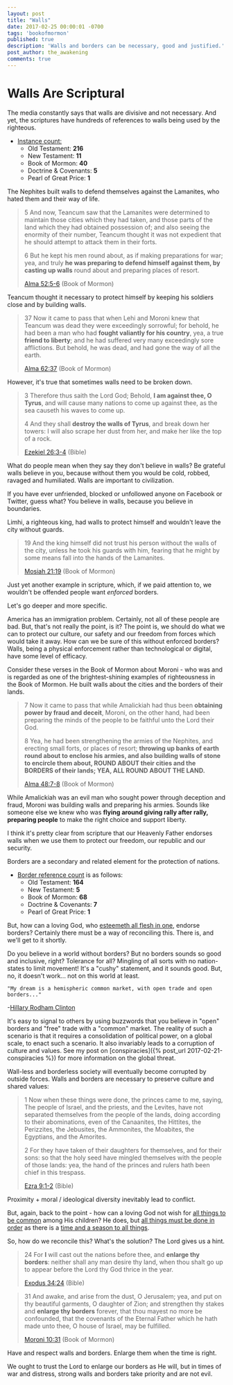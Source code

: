 ```yaml
---
layout: post
title: "Walls"
date: 2017-02-25 00:00:01 -0700
tags: 'bookofmormon'
published: true
description: 'Walls and borders can be necessary, good and justified.'
post_author: the_awakening
comments: true
---
```


# Walls Are Scriptural

The media constantly says that walls are divisive and not necessary. And yet, the scriptures have hundreds of references to walls being used by the righteous.

* [Instance count:][2]
	* Old Testament: **216**
	* New Testament: **11**
	* Book of Mormon: **40**
	* Doctrine & Covenants: **5**
	* Pearl of Great Price: **1**

The Nephites built walls to defend themselves against the Lamanites, who hated them and their way of life.

> 5 And now, Teancum saw that the Lamanites were determined to maintain those cities which they had taken, and those parts of the land which they had obtained possession of; and also seeing the enormity of their number, Teancum thought it was not expedient that he should attempt to attack them in their forts.
> 
> 6 But he kept his men round about, as if making preparations for war; yea, and truly **he was preparing to defend himself against them, by casting up walls** round about and preparing places of resort.
> 
> [Alma 52:5-6][1] (Book of Mormon)

Teancum thought it necessary to protect himself by keeping his soldiers close and by building walls.

> 37 Now it came to pass that when Lehi and Moroni knew that Teancum was dead they were exceedingly sorrowful; for behold, he had been a man who had **fought valiantly for his country**, yea, a true **friend to liberty**; and he had suffered very many exceedingly sore afflictions. But behold, he was dead, and had gone the way of all the earth.
> 
> [Alma 62:37][5] (Book of Mormon)

However, it's true that sometimes walls need to be broken down.

> 3 Therefore thus saith the Lord God; Behold, **I am against thee, O Tyrus**, and will cause many nations to come up against thee, as the sea causeth his waves to come up.
>
> 4 And they shall **destroy the walls of Tyrus**, and break down her towers: I will also scrape her dust from her, and make her like the top of a rock.
> 
> [Ezekiel 26:3-4][6] (Bible)

What do people mean when they say they don't believe in walls? Be grateful walls believe in you, because without them you would be cold, robbed, ravaged and humiliated. Walls are important to civilization.

If you have ever unfriended, blocked or unfollowed anyone on Facebook or Twitter, guess what? You believe in walls, because you believe in boundaries.

Limhi, a righteous king, had walls to protect himself and wouldn't leave the city without guards.

> 19 And the king himself did not trust his person without the walls of the city, unless he took his guards with him, fearing that he might by some means fall into the hands of the Lamanites.
> 
> [Mosiah 21:19][3] (Book of Mormon)

Just yet another example in scripture, which, if we paid attention to, we wouldn't be offended people want *enforced* borders.

Let's go deeper and more specific.

America has an immigration problem. Certainly, not all of these people are bad. But, that's not really the point, is it? The point is, we should do what we can to protect our culture, our safety and our freedom from forces which would take it away. How can we be sure of this without enforced borders? Walls, being a physical enforcement rather than technological or digital, have some level of efficacy.

Consider these verses in the Book of Mormon about Moroni - who was and is regarded as one of the brightest-shining examples of righteousness in the Book of Mormon. He built walls about the cities and the borders of their lands.

> 7 Now it came to pass that while Amalickiah had thus been **obtaining power by fraud and deceit**, Moroni, on the other hand, had been preparing the minds of the people to be faithful unto the Lord their God.
> 
> 8 Yea, he had been strengthening the armies of the Nephites, and erecting small forts, or places of resort; **throwing up banks of earth round about to enclose his armies, and also building walls of stone to encircle them about, ROUND ABOUT their cities and the BORDERS of their lands; YEA, ALL ROUND ABOUT THE LAND.**
> 
> [Alma 48:7-8][7] (Book of Mormon)

While Amalickiah was an evil man who sought power through deception and fraud, Moroni was building walls and preparing his armies. Sounds like someone else we knew who was **flying around giving rally after rally, preparing people** to make the right choice and support liberty.

I think it's pretty clear from scripture that our Heavenly Father endorses walls when we use them to protect our freedom, our republic and our security.

Borders are a secondary and related element for the protection of nations.

* [Border reference count][4] is as follows:
	* Old Testament: **164**
	* New Testament: **5**
	* Book of Mormon: **68**
	* Doctrine & Covenants: **7**
	* Pearl of Great Price: **1**

But, how can a loving God, who [esteemeth all flesh in one][9], endorse borders? Certainly there must be a way of reconciling this. There is, and we'll get to it shortly.

Do you believe in a world without borders? But no borders sounds so good and inclusive, right? Tolerance for all? Mingling of all sorts with no nation-states to limit movement! It's a "cushy" statement, and it sounds good. But, no, it doesn't work... not on this world at least.

```
"My dream is a hemispheric common market, with open trade and open borders..."
```
-[Hillary Rodham Clinton][15]

It's easy to signal to others by using buzzwords that you believe in "open" borders and "free" trade with a "common" market. The reality of such a scenario is that it requires a consolidation of political power, on a global scale, to enact such a scenario. It also invariably leads to a corruption of culture and values. See my post on [conspiracies]({% post_url 2017-02-21-conspiracies %}) for more information on the global threat.

Wall-less and borderless society will eventually become corrupted by outside forces. Walls and borders are necessary to preserve culture and shared values:

> 1 Now when these things were done, the princes came to me, saying, The people of Israel, and the priests, and the Levites, have not separated themselves from the people of the lands, doing according to their abominations, even of the Canaanites, the Hittites, the Perizzites, the Jebusites, the Ammonites, the Moabites, the Egyptians, and the Amorites.
>
> 2 For they have taken of their daughters for themselves, and for their sons: so that the holy seed have mingled themselves with the people of those lands: yea, the hand of the princes and rulers hath been chief in this trespass.
> 
> [Ezra 9:1-2][8] (Bible)

Proximity + moral / ideological diversity inevitably lead to conflict.

But, again, back to the point - how can a loving God not wish for [all things to be common][10] among His children? He does, but [all things must be done in order][11] as there is a [time and a season to all things][12].

So, how do we reconcile this? What's the solution? The Lord gives us a hint.

> 24 For **I** will cast out the nations before thee, and **enlarge thy borders**: neither shall any man desire thy land, when thou shalt go up to appear before the Lord thy God thrice in the year.
>
> [Exodus 34:24][14] (Bible)

> 31 And awake, and arise from the dust, O Jerusalem; yea, and put on thy beautiful garments, O daughter of Zion; and strengthen thy stakes and **enlarge thy borders** forever, that thou mayest no more be confounded, that the covenants of the Eternal Father which he hath made unto thee, O house of Israel, may be fulfilled.
> 
> [Moroni 10:31][13] (Book of Mormon)

Have and respect walls and borders. Enlarge them when the time is right.

We ought to trust the Lord to enlarge our borders as He will, but in times of war and distress, strong walls and borders take priority and are not evil.


[1]: https://www.churchofjesuschrist.org/study/scriptures/bofm/alma/52.5-6?lang=eng#5
[2]: https://www.churchofjesuschrist.org/search?lang=eng&query=walls&facet=scriptures&subfacet=bofm&highlight=true&page=1
[3]: https://www.churchofjesuschrist.org/study/scriptures/bofm/mosiah/21.19?lang=eng#18
[4]: https://www.churchofjesuschrist.org/study/scriptures/search?lang=eng&query=border&x=0&y=0
[5]: https://www.churchofjesuschrist.org/study/scriptures/bofm/alma/62.37?lang=eng#36
[6]: https://www.churchofjesuschrist.org/study/scriptures/ot/ezek/26.3-4?lang=eng#2
[7]: https://www.churchofjesuschrist.org/study/scriptures/bofm/alma/48.7-8?lang=eng#6
[8]: https://www.churchofjesuschrist.org/study/scriptures/ot/ezra/9.1-2?lang=eng#1
[9]: https://www.churchofjesuschrist.org/study/scriptures/bofm/1-ne/17.35?lang=eng#34
[10]: https://www.churchofjesuschrist.org/study/scriptures/bofm/4-ne/1.3?lang=eng#2
[11]: https://www.churchofjesuschrist.org/study/scriptures/bofm/mosiah/4.27?lang=eng#26
[12]: https://www.churchofjesuschrist.org/study/scriptures/ot/eccl/3.1-8?lang=eng#primary
[13]: https://www.churchofjesuschrist.org/study/scriptures/bofm/moro/10.31?lang=eng#30
[14]: https://www.churchofjesuschrist.org/study/scriptures/ot/ex/34.24?lang=eng#23
[15]: https://wikileaks.org/podesta-emails/emailid/927